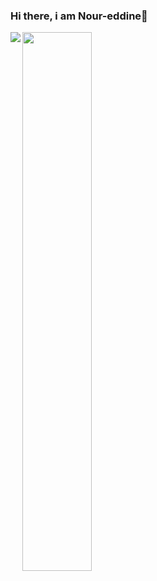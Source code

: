 ### Hi there, i am Nour-eddine👋

<img align="left" src="https://github-readme-stats.vercel.app/api?username=Nour-eddineAE&theme=radical"/>
<img align="left" width="47%" src="https://github-readme-stats.vercel.app/api/top-langs/?username=Nour-eddineAE&theme=radical"/>

